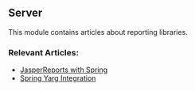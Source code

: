## Server

This module contains articles about reporting libraries.

### Relevant Articles:

- [JasperReports with Spring](https://www.baeldung.com/spring-jasper)
- [Spring Yarg Integration](https://www.baeldung.com/spring-yarg)